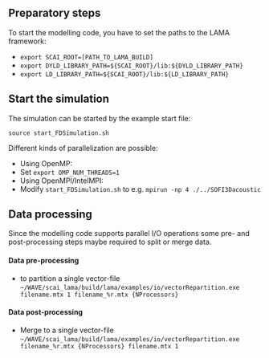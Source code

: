 ## Preparatory steps

To start the modelling code, you have to set the paths to the LAMA framework:
- `export SCAI_ROOT=[PATH_TO_LAMA_BUILD]`
- `export DYLD_LIBRARY_PATH=${SCAI_ROOT}/lib:${DYLD_LIBRARY_PATH}`
- `export LD_LIBRARY_PATH=${SCAI_ROOT}/lib:${LD_LIBRARY_PATH}`

## Start the simulation
The simulation can be started by the example start file:

 ``source start_FDSimulation.sh``

Different kinds of parallelization are possible:

- Using OpenMP:
 - Set `export OMP_NUM_THREADS=1`
- Using OpenMPI/IntelMPI:
 - Modify `start_FDSimulation.sh` to e.g. `mpirun -np 4 ./../SOFI3Dacoustic`


## Data processing

Since the modelling code supports parallel I/O operations some pre- and post-processing steps maybe required to split or merge data.

#### Data pre-processing
- to partition a single vector-file `~/WAVE/scai_lama/build/lama/examples/io/vectorRepartition.exe filename.mtx 1 filename_%r.mtx {NProcessors}`

#### Data post-processing
- Merge to a single vector-file `~/WAVE/scai_lama/build/lama/examples/io/vectorRepartition.exe filename_%r.mtx {NProcessors} filename.mtx 1`
